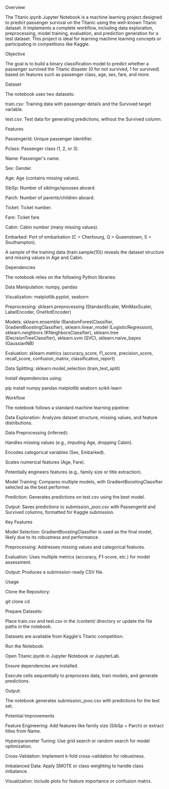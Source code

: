 Overview

The Titanic.ipynb Jupyter Notebook is a machine learning project designed to predict passenger survival on the Titanic using the well-known Titanic dataset. It implements a complete workflow, including data exploration, preprocessing, model training, evaluation, and prediction generation for a test dataset. This project is ideal for learning machine learning concepts or participating in competitions like Kaggle.

Objective

The goal is to build a binary classification model to predict whether a passenger survived the Titanic disaster (0 for not survived, 1 for survived) based on features such as passenger class, age, sex, fare, and more.

Dataset

The notebook uses two datasets:





train.csv: Training data with passenger details and the Survived target variable.



test.csv: Test data for generating predictions, without the Survived column.

Features





PassengerId: Unique passenger identifier.



Pclass: Passenger class (1, 2, or 3).



Name: Passenger's name.



Sex: Gender.



Age: Age (contains missing values).



SibSp: Number of siblings/spouses aboard.



Parch: Number of parents/children aboard.



Ticket: Ticket number.



Fare: Ticket fare.



Cabin: Cabin number (many missing values).



Embarked: Port of embarkation (C = Cherbourg, Q = Queenstown, S = Southampton).

A sample of the training data (train.sample(10)) reveals the dataset structure and missing values in Age and Cabin.

Dependencies

The notebook relies on the following Python libraries:





Data Manipulation: numpy, pandas



Visualization: matplotlib.pyplot, seaborn



Preprocessing: sklearn.preprocessing (StandardScaler, MinMaxScaler, LabelEncoder, OneHotEncoder)



Models: sklearn.ensemble (RandomForestClassifier, GradientBoostingClassifier), sklearn.linear_model (LogisticRegression), sklearn.neighbors (KNeighborsClassifier), sklearn.tree (DecisionTreeClassifier), sklearn.svm (SVC), sklearn.naive_bayes (GaussianNB)



Evaluation: sklearn.metrics (accuracy_score, f1_score, precision_score, recall_score, confusion_matrix, classification_report)



Data Splitting: sklearn.model_selection (train_test_split)

Install dependencies using:

pip install numpy pandas matplotlib seaborn scikit-learn

Workflow

The notebook follows a standard machine learning pipeline:





Data Exploration: Analyzes dataset structure, missing values, and feature distributions.



Data Preprocessing (inferred):





Handles missing values (e.g., imputing Age, dropping Cabin).



Encodes categorical variables (Sex, Embarked).



Scales numerical features (Age, Fare).



Potentially engineers features (e.g., family size or title extraction).



Model Training: Compares multiple models, with GradientBoostingClassifier selected as the best performer.



Prediction: Generates predictions on test.csv using the best model.



Output: Saves predictions to submission_jooo.csv with PassengerId and Survived columns, formatted for Kaggle submission.

Key Features





Model Selection: GradientBoostingClassifier is used as the final model, likely due to its robustness and performance.



Preprocessing: Addresses missing values and categorical features.



Evaluation: Uses multiple metrics (accuracy, F1-score, etc.) for model assessment.



Output: Produces a submission-ready CSV file.

Usage





Clone the Repository:

git clone <repository-url>
cd <repository-directory>



Prepare Datasets:





Place train.csv and test.csv in the /content/ directory or update the file paths in the notebook.



Datasets are available from Kaggle's Titanic competition.



Run the Notebook:





Open Titanic.ipynb in Jupyter Notebook or JupyterLab.



Ensure dependencies are installed.



Execute cells sequentially to preprocess data, train models, and generate predictions.



Output:





The notebook generates submission_jooo.csv with predictions for the test set.

Potential Improvements





Feature Engineering: Add features like family size (SibSp + Parch) or extract titles from Name.



Hyperparameter Tuning: Use grid search or random search for model optimization.



Cross-Validation: Implement k-fold cross-validation for robustness.



Imbalanced Data: Apply SMOTE or class weighting to handle class imbalance.



Visualization: Include plots for feature importance or confusion matrix.
